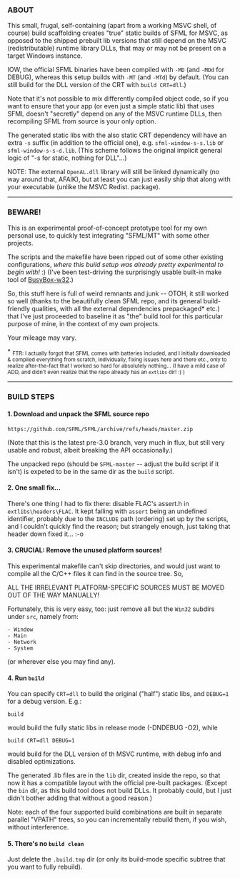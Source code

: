 ﻿### ABOUT

This small, frugal, self-containing (apart from a working MSVC shell, of
course) build scaffolding creates "true" static builds of SFML for MSVC,
as opposed to the shipped prebuilt lib versions that still depend on the
MSVC (redistributable) runtime library DLLs, that may or may not be present
on a target Windows instance.

IOW, the official SFML binaries have been compiled with `-MD` (and `-MDd`
for DEBUG), whereas this setup builds with `-MT` (and `-MTd`) by default.
(You can still build for the DLL version of the CRT with `build CRT=dll`.)

Note that it's not possible to mix differently compiled object code, so
if you want to ensure that your app (or even just a simple static lib) that
uses SFML doesn't "secretly" depend on any of the MSVC runtime DLLs, then
recompiling SFML from source is your only option.

The generated static libs with the also static CRT dependency will have
an extra `-s` suffix (in addition to the official one), e.g.
`sfml-window-s-s.lib` or `sfml-window-s-s-d.lib`. (This scheme follows the
original implicit general logic of "-s for static, nothing for DLL"...)

NOTE: The external `OpenAL.dll` library will still be linked dynamically
(no way around that, AFAIK), but at least you can just easily ship that
along with your executable (unlike the MSVC Redist. package).

------------------------------------------------------------------------------

### BEWARE!

This is an experimental proof-of-concept prototype tool for my own personal
use, to quickly test integrating "SFML/MT" with some other projects.

The scripts and the makefile have been ripped out of some other existing
configurations, _where this build setup was already pretty experimental to 
begin with!_ :) (I've been test-driving the surprisingly usable built-in make
tool of [BusyBox-w32](https://github.com/rmyorston/busybox-w32/).)

So, this stuff here is full of weird remnants and junk -- OTOH, it still
worked so well (thanks to the beautifully clean SFML repo, and its general
build-friendly qualities, with all the external dependencies prepackaged*
etc.) that I've just proceeded to baseline it as "the" build tool for this
particular purpose of mine, in the context of my own projects.

Your mileage may vary.

\* <sub>FTR: I actually forgot that SFML comes with batteries included, and I
   initially downloaded & compiled everything from scratch, individually,
   fixing issues here and there etc., only to realize after-the-fact that
   I worked so hard for absolutely nothing... (I have a mild case of ADD,
   and didn't even realize that the repo already has an `extlibs` dir! :) )</sub>

------------------------------------------------------------------------------

### BUILD STEPS

#### 1. Download and unpack the SFML source repo

	https://github.com/SFML/SFML/archive/refs/heads/master.zip

  (Note that this is the latest pre-3.0 branch, very much in flux, but
  still very usable and robust, albeit breaking the API occasionally.)

  The unpacked repo (should be `SFML-master` -- adjust the build script
  if it isn't) is expeted to be in the same dir as the `build` script.

#### 2. One small fix...

  There's one thing I had to fix there: disable FLAC's assert.h in
  `extlibs\headers\FLAC`. It kept failing with `assert` being an undefined
  identifier, probably due to the `INCLUDE` path (ordering) set up by the
  scripts, and I couldn't quickly find the reason; but strangely enough,
  just taking that header down fixed it... :-o

#### 3. CRUCIAL: Remove the unused platform sources!

  This experimental makefile can't skip directories, and would just want
  to compile all the C/C++ files it can find in the source tree. So,
  
  ALL THE IRRELEVANT PLATFORM-SPECIFIC SOURCES MUST BE MOVED OUT
  OF THE WAY MANUALLY!
  

  Fortunately, this is very easy, too: just remove all but the `Win32` subdirs
  under `src`, namely from:

	- Window
	- Main
	- Network
	- System

  (or wherever else you may find any).

#### 4. Run `build`

  You can specify `CRT=dll` to build the original ("half") static libs, and 
  `DEBUG=1` for a debug version. E.g.:

	build

  would build the fully static libs in release mode (-DNDEBUG -O2), while

	build CRT=dll DEBUG=1

  would build for the DLL version of th MSVC runtime, with debug info and
  disabled optimizations.

  The generated .lib files are in the `lib` dir, created inside the repo, so
  that now it has a compatible layout with the official pre-built packages.
  (Except the `bin` dir, as this build tool does not build DLLs. It probably
  could, but I just didn't bother adding that without a good reason.)

  Note: each of the four supported build combinations are built in separate
  parallel "VPATH" trees, so you can incrementally rebuild them, if you wish,
  without interference.

#### 5.  There's no `build clean`

Just delete the `.build.tmp` dir (or only its build-mode specific subtree
that you want to fully rebuild).
